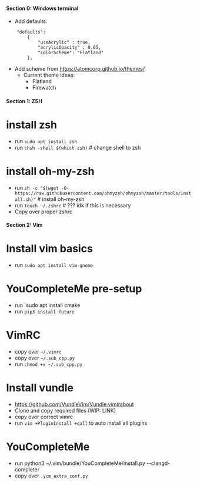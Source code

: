 #### Section 0: Windows terminal
- Add defaults:         
	
```
	"defaults":
        {
            "useAcrylic" : true,
			"acrylicOpacity" : 0.65,
			"colorScheme": "Flatland"
        },
```

- Add scheme from https://atomcorp.github.io/themes/
	- Current theme ideas:
		- Flatland
		- Firewatch

#### Section 1: ZSH ####

# install zsh
- run `sudo apt install zsh`
- run `chsh -shell $(which zsh)` # change shell to zsh

# install oh-my-zsh
- run `sh -c "$(wget -O- https://raw.githubusercontent.com/ohmyzsh/ohmyzsh/master/tools/install.sh)"` # install oh-my-zsh
- run `touch ~/.zshrc` # ??? idk if this is necessary
- Copy over proper zshrc

#### Section 2: Vim ####

# Install vim basics
- run `sudo apt install vim-gnome`

# YouCompleteMe pre-setup
- run `sudo apt install cmake
- run `pip3 install future`

# VimRC
- copy over `~/.vimrc`
- copy over `~/.sub_cpp.py`
- run `chmod +x ~/.sub_cpp.py`

# Install vundle
- https://github.com/VundleVim/Vundle.vim#about
- Clone and copy required files (WIP: LINK)
- copy over correct vimrc
- run `vim +PluginInstall +qall` to auto install all plugins

# YouCompleteMe 
- run python3 ~/.vim/bundle/YouCompleteMe/install.py --clangd-completer
- copy over `.ycm_extra_conf.py`

